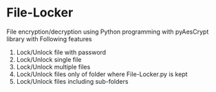 # File-Locker

File encryption/decryption using Python programming with pyAesCrypt library with Following features

1. Lock/Unlock file with password
2. Lock/Unlock single file
3. Lock/Unlock multiple files
4. Lock/Unlock files only of folder where File-Locker.py is kept
5. Lock/Unlock files including sub-folders
